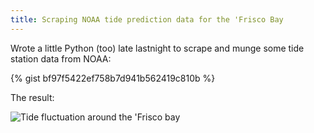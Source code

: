 ```yaml
---
title: Scraping NOAA tide prediction data for the 'Frisco Bay
---
```


Wrote a little Python (too) late lastnight to scrape and munge some tide station data from NOAA:

{% gist bf97f5422ef758b7d941b562419c810b %}

The result:

![Tide fluctuation around the 'Frisco bay](http://subject.space/tides.gif)